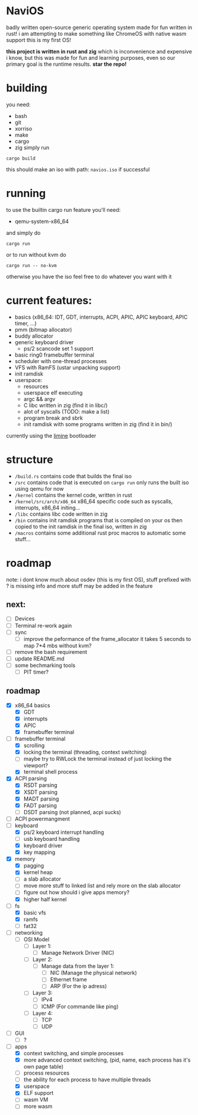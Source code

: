 # NaviOS 
badly written open-source generic operating system made for fun written in rust!
i am attempting to make something like ChromeOS with native wasm support
this is my first OS!

**this project is written in rust and zig** which is inconvenience and expensive i know, but this was made for fun and learning purposes, even so our primary goal is the runtime results.
**star the repo!**

# building
you need: 
- bash
- git
- xorriso
- make
- cargo
- zig
simply run
```
cargo build
```

this should make an iso with path: `navios.iso` if successful
# running
to use the builtin cargo run feature you'll need:
- qemu-system-x86_64

and simply do
```
cargo run
```
or to run without kvm do
```
cargo run -- no-kvm
```
otherwise you have the iso feel free to do whatever you want with it

# current features:
- basics (x86_64: IDT, GDT, interrupts, ACPI, APIC, APIC keyboard, APIC timer, ...)
- pmm (bitmap allocator)
- buddy allocator
- generic keyboard driver
    - ps/2 scancode set 1 support
- basic ring0 framebuffer terminal
- scheduler with one-thread processes
- VFS with RamFS (ustar unpacking support)
- init ramdisk
- userspace:
    - resources
    - userspace elf executing
    - argc && argv
    - C libc written in zig (find it in libc/)
    - alot of syscalls (TODO: make a list)
    - program break and sbrk
    - init ramdisk with some programs written in zig (find it in bin/)

currently using the [limine](https://limine-bootloader.org/) bootloader

# structure
- `/build.rs` contains code that builds the final iso
- `/src` contains code that is executed on `cargo run` only runs the built iso using qemu for now
- `/kernel` contains the kernel code, written in rust
- `/kernel/src/arch/x86_64` x86_64 specific code such as syscalls, interrupts, x86_64 initing...
- `/libc` contains libc code written in zig
- `/bin` contains init ramdisk programs that is compiled on your os then copied to the init ramdisk in the final iso, written in zig
- `/macros` contains some additional rust proc macros to automatic some stuff...

# roadmap
note: i dont know much about osdev (this is my first OS), stuff prefixed with ? is missing info and more stuff may be added in the feature
## next:
- [ ] Devices
- [ ] Terminal re-work again
- [ ] sync
    - [ ] improve the peformance of the frame_allocator it takes 5 seconds to map 7*4 mbs without kvm?
- [ ] remove the bash requirement
- [ ] update README.md
- [ ] some bechmarking tools
    - [ ] PIT timer?

## roadmap
- [X] x86_64 basics
    - [X] GDT
    - [X] interrupts
    - [X] APIC
    - [X] framebuffer terminal
- [ ] framebuffer terminal
    - [X] scrolling
    - [X] locking the terminal (threading, context switching)
    - [ ] maybe try to RWLock the terminal instead of just locking the viewport?
    - [X] terminal shell process
- [X] ACPI parsing
    - [X] RSDT parsing
    - [X] XSDT parsing
    - [X] MADT parsing
    - [X] FADT parsing
    - [ ] DSDT parsing (not planned, acpi sucks)
- [ ] ACPI powermangment
- [ ] keyboard
    - [X] ps/2 keyboard interrupt handling
    - [ ] usb keyboard handling
    - [X] keyboard driver
    - [X] key mapping
- [X] memory
    - [X] pagging
    - [X] kernel heap
    - [ ] a slab allocator
    - [ ] move more stuff to linked list and rely more on the slab allocator
    - [ ] figure out how should i give apps memory?
    - [X] higher half kernel
- [ ] fs
    - [X] basic vfs
    - [X] ramfs
    - [ ] fat32
- [ ] networking
    - [ ] OSI Model
        - [ ] Layer 1:
            - [ ] Manage Network Driver (NIC)
        - [ ] Layer 2:
            - [ ] Manage data from the layer 1:
                - [ ] NIC (Manage the physical network)
                - [ ] Ethernet frame 
                - [ ] ARP (For the ip adress)
        - [ ] Layer 3:
            - [ ] IPv4
            - [ ] ICMP (For commande like ping)
        - [ ] Layer 4:
            - [ ] TCP
            - [ ] UDP
- [ ] GUI
    - [ ] ?
- [ ] apps
    - [X] context switching, and simple processes
    - [X] more advanced context switching, (pid, name, each process has it's own page table)
    - [ ] process resources
    - [ ] the ability for each process to have multiple threads
    - [X] userspace
    - [X] ELF support
    - [ ] wasm VM
    - [ ] more wasm
